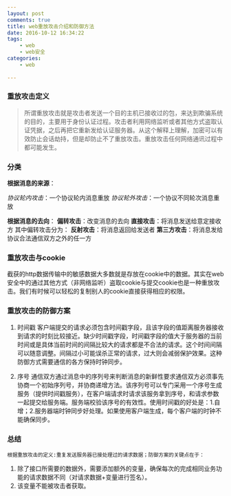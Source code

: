 ```yaml
---
layout: post
comments: true
title: web重放攻击介绍和防御方法
date: 2016-10-12 16:34:22
tags:
    - web
    - web安全
categories:
    - web
    
---
```


                        
### 重放攻击定义

> 所谓重放攻击就是攻击者发送一个目的主机已接收过的包，来达到欺骗系统的目的，主要用于身份认证过程。攻击者利用网络监听或者其他方式盗取认证凭据，之后再把它重新发给认证服务器。从这个解释上理解，加密可以有效防止会话劫持，但是却防止不了重放攻击。重放攻击任何网络通讯过程中都可能发生。

<!-- more -->

### 分类

**根据消息的来源**： 

*协议轮内攻击*：一个协议轮内消息重放 
*协议轮外攻击*：一个协议不同轮次消息重放 

**根据消息的去向**： 
**偏转攻击**：改变消息的去向 
**直接攻击**：将消息发送给意定接收方
其中偏转攻击分为： 
**反射攻击**：将消息返回给发送者 
**第三方攻击**：将消息发给协议合法通信双方之外的任一方

### 重放攻击与cookie

截获的http数据传输中的敏感数据大多数就是存放在cookie中的数据。其实在web安全中的通过其他方式（非网络监听）盗取cookie与提交cookie也是一种重放攻击。我们有时候可以轻松的复制别人的cookie直接获得相应的权限。

### 重放攻击的防御方案

1. 时间戳
    客户端提交的请求必须包含时间戳字段，且该字段的值距离服务器接收到请求的时刻比较接近。缺少时间戳字段，时间戳字段的值大于服务器的当前时间或是具体当前时间的间隔比较大的请求都是不合法的请求。这个时间间隔可以随意调整。间隔过小可能误杀正常的请求，过大则会减弱保护效果。这种防御方式需要通信的各方保持时钟同步。
 
2. 序号
    通信双方通过消息中的序列号来判断消息的新鲜性要求通信双方必须事先协商一个初始序列号，并协商递增方法。该序列号可以专门采用一个序号生成服务（提供时间戳服务），在客户端请求时请求该服务拿到序号，和请求参数一起提交给服务端。服务端校验该序号的有效性。使用时间戳的好处是：1.自增；2.服务器端时钟同步好处理。如果使用客户端生成，每个客户端的时钟不能确保同步。

### 总结
    根据重放攻击的定义:重复发送服务器已接处理过的请求数据；防御方案的关键点在于：

 1. 除了接口所需要的数据外，需要添加额外的变量，确保每次的完成相同业务功能的请求数据不同（对请求数据+变量进行签名）。
 2. 该变量不能被攻击者获取。                        
                    
                    
